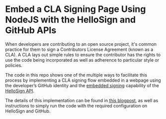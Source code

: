 # Embed a CLA Signing Page Using NodeJS with the HelloSign and GitHub APIs
When developers are contributing to an open source project, it's common practice for them to sign a Contributors License Agreement (known as a CLA). A CLA lays out simple rules to ensure the contributor has the rights to use the code being incorporated as well as adherence to particular style or policies.

The code in this repo shows one of the multiple ways to facilitate this process by implementing a CLA signing flow embedded in a webpage using the developer’s GitHub identity and the [embedded signing](https://app.hellosign.com/api/embeddedSigningWalkthrough) capability of the [HelloSign API](https://www.hellosign.com/products/api).

The details of this implementation can be found in [this blogpost](https://www.hellosign.com/blog/embed-a-cla-signing-page-using-nodejs-with-the-hellosign-and-github-apis), as well as instructions to simply run the code with the required configuration on HelloSign and GitHub.
